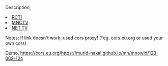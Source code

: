 Description,
<li><a href="https://murid-nakal.github.io/mn/mnowid/123-062-124">RCTI</a></li>

<li><a href="https://murid-nakal.github.io/mn/mnowid/124-062-125">MNCTV</a></li>

<li><a href="https://murid-nakal.github.io/mn/mnowid/125-062-126">NET.TV</a></li>

Notes:
If link doesn't work, used cors proxy! (*eg. cors.eu.org or used your own cors) 

Demo, 
https://cors.eu.org/https://murid-nakal.github.io/mn/mnowid/123-062-124

